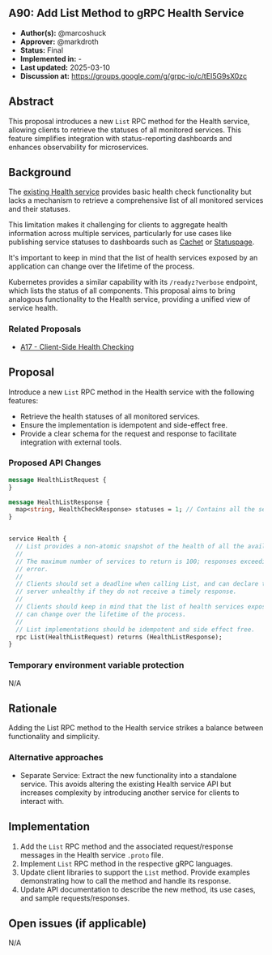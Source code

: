 A90: Add List Method to gRPC Health Service
----

* **Author(s):** @marcoshuck
* **Approver:** @markdroth
* **Status:** Final
* **Implemented in:** -
* **Last updated:** 2025-03-10
* **Discussion at:** https://groups.google.com/g/grpc-io/c/tEI5G9sX0zc

## Abstract

This proposal introduces a new `List` RPC method for the Health service, allowing clients to retrieve the statuses of
all monitored services. This feature simplifies integration with status-reporting dashboards and enhances observability
for microservices.

## Background

The [existing Health service](https://github.com/grpc/grpc-proto/blob/cbb231341938471b78b38729c2e4a712a9e098d0/grpc/health/v1/health.proto)
provides basic health check functionality but lacks a mechanism to retrieve a comprehensive list of all monitored
services and their statuses.

This limitation makes it challenging for clients to aggregate health information across multiple services, particularly
for use cases like publishing service statuses to dashboards such as [Cachet](https://cachethq.io/)
or [Statuspage](https://www.atlassian.com/software/statuspage).

It's important to keep in mind that the list of health services exposed by an application can change over the lifetime
of the process.

Kubernetes provides a similar capability with its `/readyz?verbose` endpoint, which lists the status of all components.
This proposal aims to bring analogous functionality to the Health service, providing a unified view of service health.

### Related Proposals

- [A17 - Client-Side Health Checking](A17-client-side-health-checking.md)

## Proposal

Introduce a new `List` RPC method in the Health service with the following features:

- Retrieve the health statuses of all monitored services.
- Ensure the implementation is idempotent and side-effect free.
- Provide a clear schema for the request and response to facilitate integration with external tools.

### Proposed API Changes

```protobuf
message HealthListRequest {
}

message HealthListResponse {
  map<string, HealthCheckResponse> statuses = 1; // Contains all the services and their respective status.
}


service Health {
  // List provides a non-atomic snapshot of the health of all the available services. 
  //
  // The maximum number of services to return is 100; responses exceeding this limit will result in a RESOURCE_EXHAUSTED 
  // error.
  //
  // Clients should set a deadline when calling List, and can declare the
  // server unhealthy if they do not receive a timely response.
  //
  // Clients should keep in mind that the list of health services exposed by an application 
  // can change over the lifetime of the process.
  //
  // List implementations should be idempotent and side effect free.
  rpc List(HealthListRequest) returns (HealthListResponse);
}
```

### Temporary environment variable protection

N/A

## Rationale

Adding the List RPC method to the Health service strikes a balance between functionality and simplicity.

### Alternative approaches

- Separate Service: Extract the new functionality into a standalone service. This avoids altering the existing Health
  service API but increases complexity by introducing another service for clients to interact with.

## Implementation

1. Add the `List` RPC method and the associated request/response messages in the Health service `.proto` file.
2. Implement `List` RPC method in the respective gRPC languages.
3. Update client libraries to support the `List` method. Provide examples demonstrating how to call the method and
   handle its response.
4. Update API documentation to describe the new method, its use cases, and sample requests/responses.

## Open issues (if applicable)

N/A
